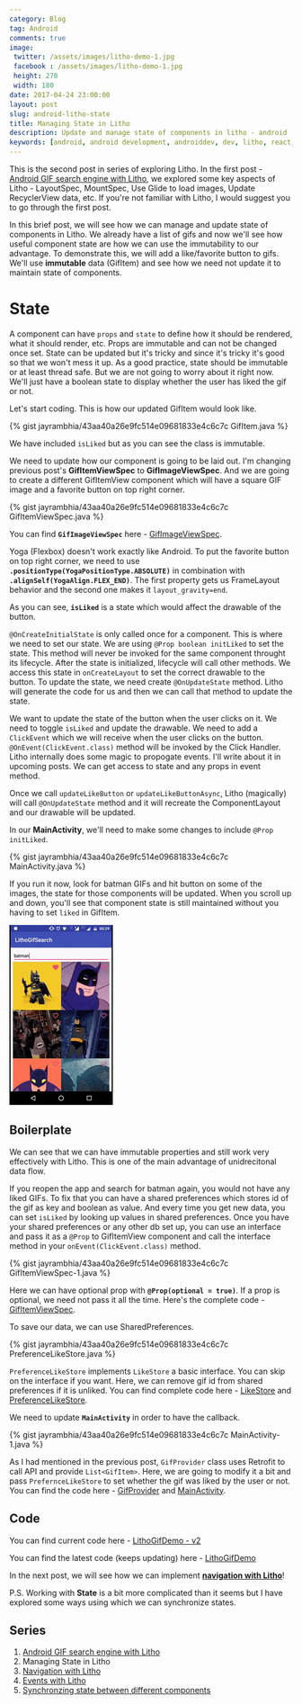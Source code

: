 ```yaml
---
category: Blog
tag: Android
comments: true
image:
 twitter: /assets/images/litho-demo-1.jpg
 facebook : /assets/images/litho-demo-1.jpg
 height: 270
 width: 180
date: 2017-04-24 23:00:00
layout: post
slug: android-litho-state
title: Managing State in Litho
description: Update and manage state of components in litho - android
keywords: [android, android development, androiddev, dev, litho, react, ui, gif, gifs, search, engine, facebook, open source, recyclerview, props, state]
---
```


This is the second post in series of exploring Litho. In the first post - [Android GIF search engine with Litho](/blog/android-litho-gifs), we explored some key aspects of Litho - LayoutSpec, MountSpec, Use Glide to load images, Update RecyclerView data, etc. If you're not familiar with Litho, I would suggest you to go through the first post.

In this brief post, we will see how we can manage and update state of components in Litho. We already have a list of gifs and now we'll see how useful component state are how we can use the immutability to our advantage. To demonstrate this, we will add a like/favorite button to gifs. We'll use **immutable** data (GifItem) and see how we need not update it to maintain state of components.

# State

A component can have `props` and `state` to define how it should be rendered, what it should render, etc. Props are immutable and can not be changed once set. State can be updated but it's tricky and since it's tricky it's good so that we won't mess it up. As a good practice, state should be immutable or at least thread safe. But we are not going to worry about it right now. We'll just have a boolean state to display whether the user has liked the gif or not.

Let's start coding. This is how our updated GifItem would look like.

{% gist jayrambhia/43aa40a26e9fc514e09681833e4c6c7c GifItem.java %}

We have included `isLiked` but as you can see the class is immutable.

We need to update how our component is going to be laid out. I'm changing previous post's **GifItemViewSpec** to **GifImageViewSpec**. And we are going to create a different GifItemView component which will have a square GIF image and a favorite button on top right corner.

{% gist jayrambhia/43aa40a26e9fc514e09681833e4c6c7c GifItemViewSpec.java %}

You can find **`GifImageViewSpec`** here - [GifImageViewSpec](https://github.com/jayrambhia/LithoGifSearch/blob/v2/app/src/main/java/com/fenchtose/lithogifsearch/components/GifImageViewSpec.java).

Yoga (Flexbox) doesn't work exactly like Android. To put the favorite button on top right corner, we need to use **`.positionType(YogaPositionType.ABSOLUTE)`** in combination with **`.alignSelf(YogaAlign.FLEX_END)`**. The first property gets us FrameLayout behavior and the second one makes it `layout_gravity=end`.

As you can see, **`isLiked`** is a state which would affect the drawable of the button.

`@OnCreateInitialState` is only called once for a component. This is where we need to set our state. We are using `@Prop boolean initLiked` to set the state. This method will never be invoked for the same component throught its lifecycle. After the state is initialized, lifecycle will call other methods. We access this state in `onCreateLayout` to set the correct drawable to the button. To update the state, we need create `@OnUpdateState` method. Litho will generate the code for us and then we can call that method to update the state.

We want to update the state of the button when the user clicks on it. We need to toggle `isLiked` and update the drawable. We need to add a `ClickEvent` which we will receive when the user clicks on the button. `@OnEvent(ClickEvent.class)` method will be invoked by the Click Handler. Litho internally does some magic to propogate events. I'll write about it in upcoming posts. We can get access to state and any props in event method.

Once we call `updateLikeButton` or `updateLikeButtonAsync`, Litho (magically) will call `@OnUpdateState` method and it will recreate the ComponentLayout and our drawable will be updated.

In our **MainActivity**, we'll need to make some changes to include `@Prop initLiked`.

{% gist jayrambhia/43aa40a26e9fc514e09681833e4c6c7c MainActivity.java %}

If you run it now, look for batman GIFs and hit button on some of the images, the state for those components will be updated. When you scroll up and down, you'll see that component state is still maintained without you having to set `liked` in GifItem.

![litho-state-gif](/assets/images/litho-state-demo.gif)

## Boilerplate
We can see that we can have immutable properties and still work very effectively with Litho. This is one of the main advantage of unidrecitonal data flow. 

If you reopen the app and search for batman again, you would not have any liked GIFs. To fix that you can have a shared preferences which stores id of the gif as key and boolean as value. And every time you get new data, you can set `isLiked` by looking up values in shared preferences. Once you have your shared preferences or any other db set up, you can use an interface and pass it as a `@Prop` to GifItemView component and call the interface method in your `onEvent(ClickEvent.class)` method.

{% gist jayrambhia/43aa40a26e9fc514e09681833e4c6c7c GifItemViewSpec-1.java %}

Here we can have optional prop with **`@Prop(optional = true)`**. If a prop is optional, we need not pass it all the time. Here's the complete code - [GifItemViewSpec](https://github.com/jayrambhia/LithoGifSearch/blob/v2/app/src/main/java/com/fenchtose/lithogifsearch/components/GifItemViewSpec.java).

To save our data, we can use SharedPreferences.

{% gist jayrambhia/43aa40a26e9fc514e09681833e4c6c7c PreferenceLikeStore.java %}

`PreferenceLikeStore` implements `LikeStore` a basic interface. You can skip on the interface if you want. Here, we can remove gif id from shared preferences if it is unliked.
You can find complete code here - [LikeStore](https://github.com/jayrambhia/LithoGifSearch/blob/v2/app/src/main/java/com/fenchtose/lithogifsearch/models/db/LikeStore.java) and [PreferenceLikeStore](https://github.com/jayrambhia/LithoGifSearch/blob/v2/app/src/main/java/com/fenchtose/lithogifsearch/models/db/PreferenceLikeStore.java).

We need to update **`MainActivity`** in order to have the callback.

{% gist jayrambhia/43aa40a26e9fc514e09681833e4c6c7c MainActivity-1.java %}

As I had mentioned in the previous post, `GifProvider` class uses Retrofit to call API and provide `List<GifItem>`. Here, we are going to modify it a bit and pass `PrefernceLikeStore` to set whether the gif was liked by the user or not. You can find the code here - [GifProvider](https://github.com/jayrambhia/LithoGifSearch/blob/v2/app/src/main/java/com/fenchtose/lithogifsearch/models/api/GifProvider.java) and [MainActivity](https://github.com/jayrambhia/LithoGifSearch/blob/v2/app/src/main/java/com/fenchtose/lithogifsearch/MainActivity.java).

## Code
You can find current code here - [LithoGifDemo - v2](https://github.com/jayrambhia/LithoGifSearch/tree/v2)

You can find the latest code (keeps updating) here - [LithoGifDemo](https://github.com/jayrambhia/LithoGifSearch)

In the next post, we will see how we can implement **[navigation with Litho](/blog/android-litho-navigation)**!

P.S. Working with **State** is a bit more complicated than it seems but I have explored some ways using which we can synchronize states.

## Series

 1. [Android GIF search engine with Litho](/blog/android-litho-gifs)
 2. Managing State in Litho
 3. [Navigation with Litho](/blog/android-litho-navigation)
 4. [Events with Litho](/blog/android-litho-events)
 5. [Synchronzing state between different components](/blog/android-litho-sync) 